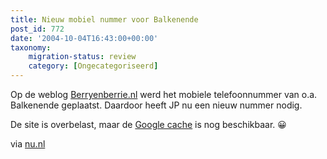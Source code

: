 ```yaml
---
title: Nieuw mobiel nummer voor Balkenende
post_id: 772
date: '2004-10-04T16:43:00+00:00'
taxonomy:
    migration-status: review
    category: [Ongecategoriseerd]
---
```

Op de weblog [Berryenberrie.nl](https://web.archive.org/web/20050207110754/http://62.93.239.30/home/) werd het mobiele telefoonnummer van o.a. Balkenende geplaatst. Daardoor heeft JP nu een nieuw nummer nodig.

De site is overbelast, maar de [Google cache](https://web.archive.org/web/20050207110754/http://66.102.9.104/search?q=cache:BOtIQYvI-Y8J:berryenberrie.nl/home/index.php%3Faction%3Dfullnews%26showcomments%3D1%26id%3D517+berryenberrie.nl+telefoonnummers&hl=en&lr=&ie=UTF-8&strip=1) is nog beschikbaar. 😀

via [nu.nl](https://web.archive.org/web/20050207110754/http://nu.nl/news.jsp?n=420922&c=51)